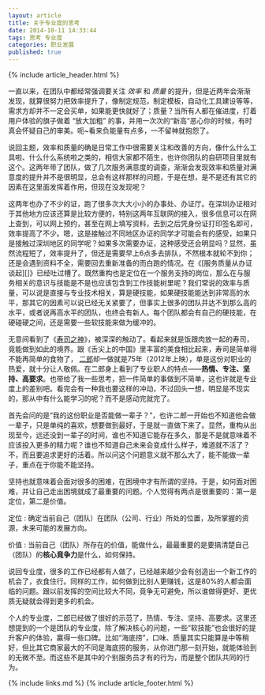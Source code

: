 ```yaml
---
layout: article
title: 关于专业度的思考
date: 2014-10-11 14:33:44
tags: 思考 专业度
categories: 职业发展
published: true
---
```


{% include article_header.html %}

一直以来，在团队中都经常强调要关注 *效率* 和 *质量* 的提升，但是近两年会渐渐发现，就算很努力把效率提升了，像制定规范，制定模板，自动化工具建设等等，需求方却并不一定会买单，如果能更快就好了；质量？当所有人都在催进度，打着用户体验的旗子做着 “放大加粗” 的事，并用一次次的“新高”恶心你的时候，有时真会怀疑自己的审美。呃~看来负能量有点多，一不留神就抱怨了。

说回主题，效率和质量的确是日常工作中很需要关注和改善的方向，像什么什么工具啦、什么什么系统啦之类的，相信大家都不陌生，也许你团队的自研项目里就有这个。这两年带了团队，做了几次服务满意度的调查，渐渐会发现效率和质量对满意度的提升并不是很明显，总会有这样那样的问题，于是在想，是不是还有其它的因素在这里面发挥着作用，但现在没发现呢？

这两年也办了不少的证，跑了很多次大大小小的办事处、办证厅。在深圳办证相对于其他地方应该还算是比较方便的，特别这两年互联网的接入，很多信息可以在网上查到，可以网上预约，甚至在网上填写资料，去到之后凭身份证打印签名即可，效率提高了不少。嗯，这是接触过不同地区办证的同学才可能会有的感受，如果只是接触过深圳地区的同学呢？如果多次需要办证，这种感受还会明显吗？显然，虽然流程短了，效率提升了，但还是需要早上6点多去排队，不然根本就轮不到你；还是会遇到资料不全，需要回去重新准备的而白跑的情况。在《[服务质量从办证谈起][]》已经吐过槽了。既然重构也是定位在一个服务支持的岗位，那么在与服务相关的意识与技能是不是也应该包含到工作技能树里呢？我们常说的效率与质量，可以说是直接与专业技术相关，算是硬技能，如果硬技能能达到非常高的水平，那其它的因素可以说已经无关紧要了，但事实上很多的团队并达不到那么高的水平，或者说再高水平的团队，也终会有新人。每个团队都会有自己的硬技能，在硬碰硬之间，还是需要一些软技能来做为缓冲的。

无意间看到了《[寿司之神](http://v.youku.com/v_show/id_XNDcwNTU3Mjgw.html)》，被深深的触动了。看起来就是饭跟肉放一起的寿司，竟能做到如此的境界。跟《舌尖上的中国》里丰富的美食相比起来，寿司是简单得不能再简单的食物了， [二郎](http://baike.baidu.com/view/8667802.htm)却一做就是75年（2012年上映），单是这份对职业的热爱，就十分让人敬佩。在二郎身上看到了专业职人的特点——**热情、专注、坚持、高要求**。也带给了我一些思考，把一件简单的事做到不简单，这也许就是专业度上的差别吧。看完会有一种我也要这样的冲动，不过回头一想，明显是不现实的，那从中有什么能学习的呢？而不是感动完就完了。

首先会问的是“我的这份职业是否能做一辈子？”，也许二郎一开始也不知道他会做一辈子，只是单纯的喜欢，想要做到最好，于是就一直做下来了。显然，重构从出现至今，远还没到一辈子的时间，谁也不知道它能存在多久，那是不是就意味着不应该投入更多的精力呢？谁也不知道自己未来会变成什么样子，难道就不活了？不，而且要追求更好的活着。所以问这个问题意义就不那么大了，能不能做一辈子，重点在于你能不能坚持。

坚持也就意味着会面对很多的困难，在困境中才有所谓的坚持。于是，如何面对困难，并让自己走出困境就成了最重要的问题。个人觉得有两点是很重要的：第一是定位，第二是价值。

定位
: 确定当前自己（团队）在团队（公司、行业）所处的位置，及所掌握的资源，未来可能的发展方向。

价值
: 当前自己（团队）所存在的价值，能做什么，最最重要的是要搞清楚自己（团队）的**核心竟争力**是什么，如何保持。

说回专业度，很多的工作已经都有人做了，已经越来越少会有创造出一个新工作的机会了，衣食住行。同样的工作，如何做到比别人更赚钱，这是80%的人都会面临的问题。跟以前发挥的空间比较大不同，竟争无可避免，所以谁做得更好、更优质无疑就会得到更多的机会。

个人的专业度，二郎已经做了很好的示范了，热情、专注、坚持、高要求。这里还想提到的一个是团队的专业度，除了解决核心的问题，一些“软技能”也会很好的提升客户的体验，赢得一些口碑。比如“海底捞”，口味、质量其实只能算是中等稍好，但比其它商家最大的不同是海底捞的服务，从你进门那一刻开始，就能体验到的无微不至。而这些不是其中的个别服务员才有的行为，而是整个团队共同的行为。

{% include links.md %}
{% include article_footer.html %}
